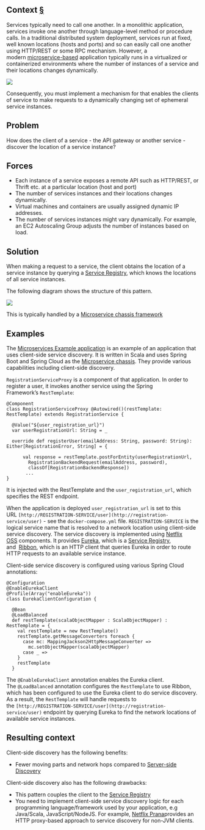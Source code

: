 
## Context [§](https://microservices.io/patterns/client-side-discovery.html#context)

Services typically need to call one another. In a monolithic application, services invoke one another through language-level method or procedure calls. In a traditional distributed system deployment, services run at fixed, well known locations (hosts and ports) and so can easily call one another using HTTP/REST or some RPC mechanism. However, a modern [microservice-based](https://microservices.io/patterns/microservices.html) application typically runs in a virtualized or containerized environments where the number of instances of a service and their locations changes dynamically.

![](https://microservices.io/i/servicediscovery/discovery-problem.jpg)

Consequently, you must implement a mechanism for that enables the clients of service to make requests to a dynamically changing set of ephemeral service instances.

## Problem

How does the client of a service - the API gateway or another service - discover the location of a service instance?

## Forces

- Each instance of a service exposes a remote API such as HTTP/REST, or Thrift etc. at a particular location (host and port)
- The number of services instances and their locations changes dynamically.
- Virtual machines and containers are usually assigned dynamic IP addresses.
- The number of services instances might vary dynamically. For example, an EC2 Autoscaling Group adjusts the number of instances based on load.

## Solution

When making a request to a service, the client obtains the location of a service instance by querying a [Service Registry](https://microservices.io/patterns/service-registry.html), which knows the locations of all service instances.

The following diagram shows the structure of this pattern.

![](https://microservices.io/i/servicediscovery/client-side-discovery.jpg)

This is typically handled by a [Microservice chassis framework](https://microservices.io/patterns/microservice-chassis.html)

## Examples

The [Microservices Example application](https://github.com/cer/microservices-examples) is an example of an application that uses client-side service discovery. It is written in Scala and uses Spring Boot and Spring Cloud as the [Microservice chassis](https://microservices.io/patterns/microservice-chassis.html). They provide various capabilities including client-side discovery.

`RegistrationServiceProxy` is a component of that application. In order to register a user, it invokes another service using the Spring Framework’s `RestTemplate`:

```
@Component
class RegistrationServiceProxy @Autowired()(restTemplate: RestTemplate) extends RegistrationService {

  @Value("${user_registration_url}")
  var userRegistrationUrl: String = _

  override def registerUser(emailAddress: String, password: String): Either[RegistrationError, String] = {

      val response = restTemplate.postForEntity(userRegistrationUrl,
        RegistrationBackendRequest(emailAddress, password),
        classOf[RegistrationBackendResponse])
       ...
}

```

It is injected with the RestTemplate and the `user_registration_url`, which specifies the REST endpoint.

When the application is deployed `user_registration_url` is set to this URL `[http://REGISTRATION-SERVICE/user](http://registration-service/user)` - see the `docker-compose.yml` file. `REGISTRATION-SERVICE` is the logical service name that is resolved to a network location using client-side service discovery. The service discovery is implemented using [Netflix OSS](http://netflix.github.io/) components. It provides [Eureka](https://github.com/Netflix/eureka/wiki/Eureka-at-a-glance), which is a [Service Registry](https://microservices.io/patterns/service-registry.html), and  [Ribbon](https://github.com/Netflix/ribbon), which is an HTTP client that queries Eureka in order to route HTTP requests to an available service instance.

Client-side service discovery is configured using various Spring Cloud annotations:

```
@Configuration
@EnableEurekaClient
@Profile(Array("enableEureka"))
class EurekaClientConfiguration {

  @Bean
  @LoadBalanced
  def restTemplate(scalaObjectMapper : ScalaObjectMapper) : RestTemplate = {
    val restTemplate = new RestTemplate()
    restTemplate.getMessageConverters foreach {
      case mc: MappingJackson2HttpMessageConverter =>
        mc.setObjectMapper(scalaObjectMapper)
      case _ =>
    }
    restTemplate
  }
```

The `@EnableEurekaClient` annotation enables the Eureka client. The `@LoadBalanced` annotation configures the `RestTemplate` to use Ribbon, which has been configured to use the Eureka client to do service discovery. As a result, the `RestTemplate` will handle requests to the `[http://REGISTRATION-SERVICE/user](http://registration-service/user)` endpoint by querying Eureka to find the network locations of available service instances.

## Resulting context

Client-side discovery has the following benefits:

- Fewer moving parts and network hops compared to [Server-side Discovery](https://microservices.io/patterns/server-side-discovery.html)

Client-side discovery also has the following drawbacks:

- This pattern couples the client to the [Service Registry](https://microservices.io/patterns/service-registry.html)
- You need to implement client-side service discovery logic for each programming language/framework used by your application, e.g Java/Scala, JavaScript/NodeJS. For example, [Netflix Prana](https://github.com/Netflix/Prana)provides an HTTP proxy-based approach to service discovery for non-JVM clients.